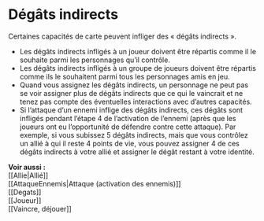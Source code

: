 # Dégâts indirects
Certaines capacités de carte peuvent infliger des « dégâts indirects ».
- Les dégâts indirects infligés à un joueur doivent être répartis comme il le souhaite parmi les personnages qu’il contrôle.
- Les dégâts indirects infligés à un groupe de joueurs doivent être répartis comme ils le souhaitent parmi tous les personnages amis en jeu.
- Quand vous assignez les dégâts indirects, un personnage ne peut pas se voir assigner plus de dégâts indirects que ce qui le vaincrait et ne tenez pas compte des éventuelles interactions avec d’autres capacités.
- Si l’attaque d’un ennemi inflige des dégâts indirects, ces dégâts sont infligés pendant l’étape 4 de l’activation de l’ennemi (après que les joueurs ont eu l’opportunité de défendre contre cette attaque). Par exemple, si vous subissez 5 dégâts indirects, mais que vous contrôlez un allié à qui il reste 4 points de vie, vous pouvez assigner 4 de ces dégâts indirects à votre allié et assigner le dégât restant à votre identité.

**Voir aussi :**  
[[Allie|Allié]]  
[[AttaqueEnnemis|Attaque (activation des ennemis)]]  
[[Degats]]  
[[Joueur]]  
[[Vaincre, déjouer]]